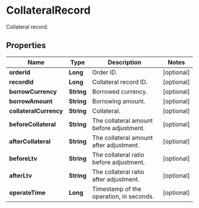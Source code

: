 
# CollateralRecord

Collateral record.

## Properties

Name | Type | Description | Notes
------------ | ------------- | ------------- | -------------
**orderId** | **Long** | Order ID. |  [optional]
**recordId** | **Long** | Collateral record ID. |  [optional]
**borrowCurrency** | **String** | Borrowed currency. |  [optional]
**borrowAmount** | **String** | Borrowing amount. |  [optional]
**collateralCurrency** | **String** | Collateral. |  [optional]
**beforeCollateral** | **String** | The collateral amount before adjustment. |  [optional]
**afterCollateral** | **String** | The collateral amount after adjustment. |  [optional]
**beforeLtv** | **String** | The collateral ratio before adjustment. |  [optional]
**afterLtv** | **String** | The collateral ratio after adjustment. |  [optional]
**operateTime** | **Long** | Timestamp of the operation, in seconds. |  [optional]

